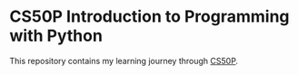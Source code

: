 # CS50P Introduction to Programming with Python
This repository contains my learning journey through [CS50P](https://cs50.harvard.edu/python/).
